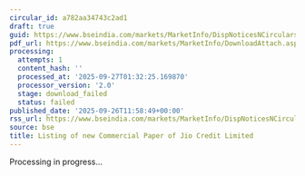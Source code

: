 ```yaml
---
circular_id: a782aa34743c2ad1
draft: true
guid: https://www.bseindia.com/markets/MarketInfo/DispNoticesNCirculars.aspx?Noticeid={935D76A8-A4B3-456A-9782-32498EF70CA3}&noticeno=20250926-36&dt=09/26/2025&icount=36&totcount=76&flag=0
pdf_url: https://www.bseindia.com/markets/MarketInfo/DownloadAttach.aspx?id=20250926-36&attachedId=
processing:
  attempts: 1
  content_hash: ''
  processed_at: '2025-09-27T01:32:25.169870'
  processor_version: '2.0'
  stage: download_failed
  status: failed
published_date: '2025-09-26T11:58:49+00:00'
rss_url: https://www.bseindia.com/markets/MarketInfo/DispNoticesNCirculars.aspx?Noticeid={935D76A8-A4B3-456A-9782-32498EF70CA3}&noticeno=20250926-36&dt=09/26/2025&icount=36&totcount=76&flag=0
source: bse
title: Listing of new Commercial Paper of Jio Credit Limited
---
```


Processing in progress...